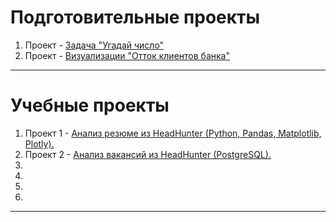 # Подготовительные проекты

  1. Проект - [Задача "Угадай число"]()
  2. Проект - [Визуализации "Отток клиентов банка" ]()

---

# Учебные проекты 

  1. Проект 1 - [Анализ резюме из HeadHunter (Python, Pandas, Matplotlib, Plotly).]()
  2. Проект 2 - [Анализ вакансий из HeadHunter (PostgreSQL).]()
  3. 
  4. 
  5. 
  6. 

---
